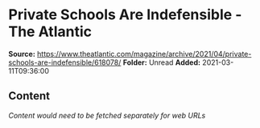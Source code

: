 # Private Schools Are Indefensible - The Atlantic

**Source:** https://www.theatlantic.com/magazine/archive/2021/04/private-schools-are-indefensible/618078/
**Folder:** Unread
**Added:** 2021-03-11T09:36:00




## Content
*Content would need to be fetched separately for web URLs*
